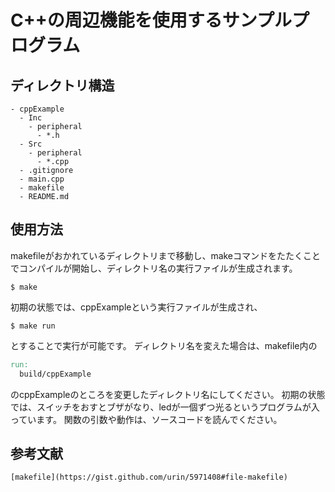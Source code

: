 # C++の周辺機能を使用するサンプルプログラム

## ディレクトリ構造
```
- cppExample
  - Inc
    - peripheral
      - *.h
  - Src
    - peripheral
      - *.cpp
  - .gitignore
  - main.cpp
  - makefile
  - README.md
```
## 使用方法
makefileがおかれているディレクトリまで移動し、makeコマンドをたたくことでコンパイルが開始し、ディレクトリ名の実行ファイルが生成されます。
```shell
$ make
```
初期の状態では、cppExampleという実行ファイルが生成され、
```shell
$ make run
```
とすることで実行が可能です。
ディレクトリ名を変えた場合は、makefile内の
```makefile
run:
  build/cppExample
```
のcppExampleのところを変更したディレクトリ名にしてください。
初期の状態では、スイッチをおすとブザがなり、ledが一個ずつ光るというプログラムが入っています。
関数の引数や動作は、ソースコードを読んでください。

## 参考文献

```
[makefile](https://gist.github.com/urin/5971408#file-makefile)
```

